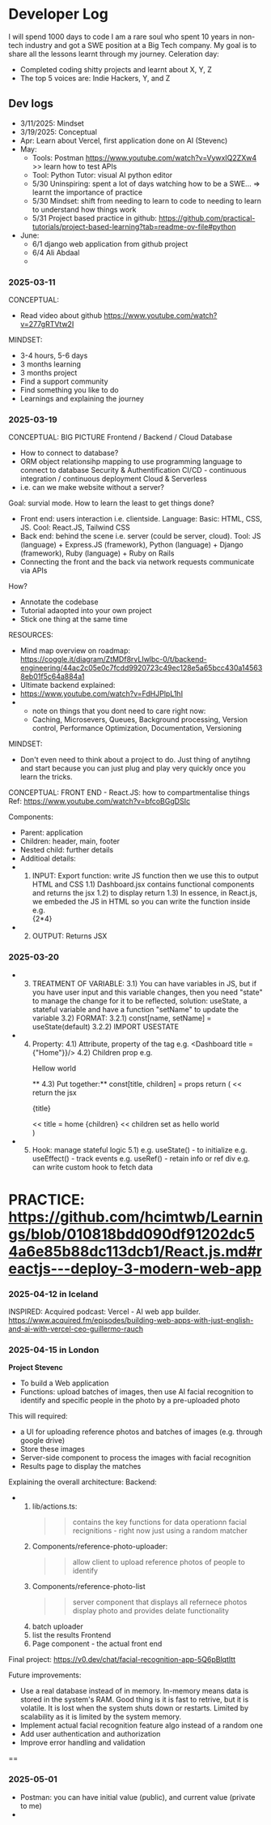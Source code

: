 # Developer Log
I will spend 1000 days to code
I am a rare soul who spent 10 years in non-tech industry and got a SWE position at a Big Tech company. My goal is to share all the lessons learnt through my journey.
Celeration day: 
- Completed coding shitty projects and learnt about X, Y, Z
- The top 5 voices are: Indie Hackers, Y, and Z 

## Dev logs
- 3/11/2025: Mindset
- 3/19/2025: Conceptual
- Apr: Learn about Vercel, first application done on AI (Stevenc)
- May: 
  - Tools: Postman https://www.youtube.com/watch?v=VywxIQ2ZXw4 >> learn how to test APIs
  - Tool: Python Tutor: visual AI python editor
  - 5/30 Uninspiring: spent a lot of days watching how to be a SWE... => learnt the importance of practice
  - 5/30 Mindset: shift from needing to learn to code to needing to learn to understand how things work
  - 5/31 Project based practice in github: https://github.com/practical-tutorials/project-based-learning?tab=readme-ov-file#python
- June:
  - 6/1 django web application from github project
  - 6/4 Ali Abdaal
  - 

### 2025-03-11
CONCEPTUAL:
- Read video about github https://www.youtube.com/watch?v=277gRTVtw2I

MINDSET:
- 3-4 hours, 5-6 days
- 3 months learning
- 3 months project
- Find a support community
- Find something you like to do
- Learnings and explaining the journey

### 2025-03-19
CONCEPTUAL: BIG PICTURE
Frontend / Backend / Cloud
Database
- How to connect to database?
- ORM object relationsihp mapping to use programming language to connect to database
Security & Authentification
CI/CD - continuous integration / continuous deployment
Cloud & Serverless
- i.e. can we make website without a server?

Goal: survial mode. 
How to learn the least to get things done?
- Front end: users interaction i.e. clientside. Language: Basic: HTML, CSS, JS. Cool: React.JS, Tailwind CSS
- Back end: behind the scene i.e. server (could be server, cloud). Tool: JS (language) + Express.JS (framework), Python (language) + Django (framework), Ruby (language) + Ruby on Rails
- Connecting the front and the back via network requests communicate via APIs

How?
- Annotate the codebase
- Tutorial adaopted into your own project
- Stick one thing at the same time

RESOURCES: 
- Mind map overview on roadmap: 
https://coggle.it/diagram/ZtMDf8rvLIwlbc-0/t/backend-engineering/44ac2c05e0c7fcdd9920723c49ec128e5a65bcc430a145638eb01f5c64a884a1
- Ultimate backend explained:
- https://www.youtube.com/watch?v=FdHJPlpL1hI
- - note on things that you dont need to care right now:
  - Caching, Microsevers, Queues, Background processing, Version control, Performance Optimization, Documentation, Versioning 


MINDSET: 
- Don't even need to think about a project to do. Just thing of anytihng and start because you can just plug and play very quickly once you learn the tricks.

CONCEPTUAL: FRONT END - React.JS: how to compartmentalise things
Ref: https://www.youtube.com/watch?v=bfcoBGgDSIc

Components:
- Parent: application
- Children: header, main, footer
- Nested child: further details
- Additioal details:
-  1) INPUT: Export function: write JS function then we use this to output HTML and CSS
    1.1) Dashboard.jsx contains functional components and returns the jsx
    1.2) <Dashboard> </Dashboard> to display return
    1.3) In essence, in React.js, we embeded the JS in HTML so you can write the function inside e.g. <div> {2*4}</div>
-  2) OUTPUT: Returns JSX
 
### 2025-03-20
-  3) TREATMENT OF VARIABLE:
    3.1) You can have variables in JS, but if you have user input and this variable changes, then you need "state" to manage the change for it to be reflected, solution: useState, a stateful variable and have a function "setName" to update the variable
    3.2) FORMAT:
      3.2.1) const[name, setName] = useState(default)
      3.2.2) IMPORT USESTATE
 - 4) Property:
      4.1) Attribute, property of the tag
           e.g. <Dashboard title ={"Home"}}/>
      4.2) Children prop
           e.g. <Dashboard> <p>Hellow world</p></Dashboard>
  **    4.3) Put together:**
           const[title, children] = props
           return (             << return the jsx
            <div>
              <p>{title}</p>    << title = home
              {children}        << children set as hello world 
            </div>
      )
      
- 5) Hook: manage stateful logic
  5.1) e.g. useState() - to initialize
       e.g. useEffect() - track events
       e.g. useRef() - retain info or ref div
       e.g. can write custom hook to fetch data

PRACTICE: https://github.com/hcimtwb/Learnings/blob/010818bdd090df91202dc54a6e85b88dc113dcb1/React.js.md#reactjs---deploy-3-modern-web-app
==================================================

### 2025-04-12 in Iceland
INSPIRED: 
Acquired podcast: Vercel - AI web app builder.
https://www.acquired.fm/episodes/building-web-apps-with-just-english-and-ai-with-vercel-ceo-guillermo-rauch

### 2025-04-15 in London
**Project Stevenc**
- To build a Web application
- Functions: upload batches of images, then use AI facial recognition to identify and specific people in the photo by a pre-uploaded photo
  
This will required:
- a UI for uploading reference photos and batches of images (e.g. through google drive)
- Store these images
- Server-side component to process the images with facial recognition
- Results page to display the matches

Explaining the overall architecture:
Backend:
- 1) lib/actions.ts:
     >> contains the key functions for data operationn
     >> facial recignitions - right now just using a random matcher 
  2) Components/reference-photo-uploader:
     >> allow client to upload reference photos of people to identify
  3) Components/reference-photo-list
     >> server component that displays all refernece photos
     >> display photo and provides delate functionality
  4) batch uploader
  5) list the results
Frontend
  6) Page component - the actual front end

Final project: https://v0.dev/chat/facial-recognition-app-5Q6pBlqtItt

Future improvements:
- Use a real database instead of in memory. In-memory means data is stored in the system's RAM. Good thing is it is fast to retrive, but it is volatile. It is lost when the system shuts down or restarts. Limited by scalability as it is limited by the system memory.
- Implement actual facial recognition feature algo instead of a random one
- Add user authentication and authorization
- Improve error handling and validation 
  
==
### 2025-05-01
- Postman: you can have initial value (public), and current value (private to me)
- 






  




 



  


